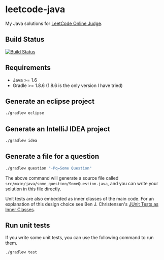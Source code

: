 leetcode-java
========

My Java solutions for [LeetCode Online Judge](http://oj.leetcode.com/).

## Build Status
[![Build Status](https://travis-ci.org/zsxwing/leetcode-java.png?branch=master)](https://travis-ci.org/zsxwing/leetcode-java)

## Requirements
* Java >= 1.6
* Gradle >= 1.8.6 (1.8.6 is the only version I have tried)

## Generate an eclipse project

```bash
./gradlew eclipse
```

## Generate an IntelliJ IDEA project

```bash
./gradlew idea
```

## Generate a file for a question

```bash
./gradlew question "-Pq=Some Question"
```

The above command will generate a source file called `src/main/java/some_question/SomeQuestion.java`, and you can write your solution in this file directly.

Unit tests are also embedded as inner classes of the main code. For an explanation of this design choice see Ben J. Christensen's [JUnit Tests as Inner Classes](http://benjchristensen.com/2011/10/23/junit-tests-as-inner-classes/).

## Run unit tests

If you write some unit tests, you can use the following command to run them.

```bash
./gradlew test
```

